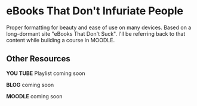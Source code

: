 # eBooks That Don't Infuriate People

Proper formatting for beauty and ease of use on many devices. Based on a long-dormant site "eBooks That Don't Suck". I'll be referring back to that content while building a course in MOODLE.

## Other Resources

**YOU TUBE**
Playlist coming soon

**BLOG**
coming soon

**MOODLE**
coming soon